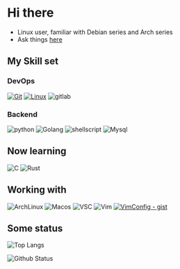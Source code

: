 # Hi there

* Linux user, familiar with Debian series and Arch series
* Ask things [here](https://github.com/Martin-Winfred/Martin-Winfred/issues)  

## My Skill set

### DevOps
[![Git](https://img.shields.io/badge/-Git-f05032?style=flat-square&logo=git&logoColor=white)](https://git-scm.com/)
[![Linux](https://img.shields.io/badge/-Linux-333333?style=flat-square&logo=linux&logoColor=white)](https://www.linuxfoundation.org/)
![gitlab](https://img.shields.io/badge/GitLab-330F63?style=flat-square&logo=gitlab&logoColor=white)

### Backend
![python](https://img.shields.io/badge/-Python-3776AB?style=flat-square&logo=python&logoColor=ffffff)
![Golang](https://img.shields.io/badge/Go-00ADD8?style=flat-square&logo=go&logoColor=white)
![shellscript](https://img.shields.io/badge/Shell_Script-121011?style=flat-square&logo=gnu-bash&logoColor=green)
![Mysql](https://img.shields.io/badge/MySQL-00000F?style=flat-square&logo=mysql&logoColor=white)

## Now learning

![C](https://img.shields.io/badge/C-00599C?style=flat-square&logo=c&logoColor=white)
![Rust](https://img.shields.io/badge/Rust-000000?style=flat-square&logo=rust&logoColor=white)

## Working with

![ArchLinux](https://img.shields.io/badge/Arch_Linux-1793D1?style=flat-square&logo=arch-linux&logoColor=white)
![Macos](https://img.shields.io/badge/mac%20os-000000?style=flat-square&logo=apple&logoColor=white)
![VSC](https://img.shields.io/badge/Visual_Studio_Code-0078D4?style=flat-square&logo=visual%20studio%20code&logoColor=white)
![Vim](https://img.shields.io/badge/VIM-%2311AB00.svg?&style=flat-square&logo=vim&logoColor=white)
[![VimConfig - gist](https://img.shields.io/badge/VimConfig-gist-2ea44f)](https://gist.github.com/Martin-Winfred/93d5a343d0e5f58a26d8e06ea8b93f63)

## __Some status__

![Top Langs](https://github-readme-stats.vercel.app/api/top-langs/?username=Martin-Winfred&theme=apprentice)

![Github Status](https://github-readme-stats.vercel.app/api?username=Martin-Winfred&theme=apprentice)